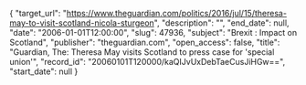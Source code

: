 {
  "target_url": "https://www.theguardian.com/politics/2016/jul/15/theresa-may-to-visit-scotland-nicola-sturgeon", 
  "description": "", 
  "end_date": null, 
  "date": "2006-01-01T12:00:00", 
  "slug": 47936, 
  "subject": "Brexit : Impact on Scotland", 
  "publisher": "theguardian.com", 
  "open_access": false, 
  "title": "Guardian, The: Theresa May visits Scotland to press case for 'special union'", 
  "record_id": "20060101T120000/kaQIJvUxDebTaeCusJiHGw==", 
  "start_date": null
}

